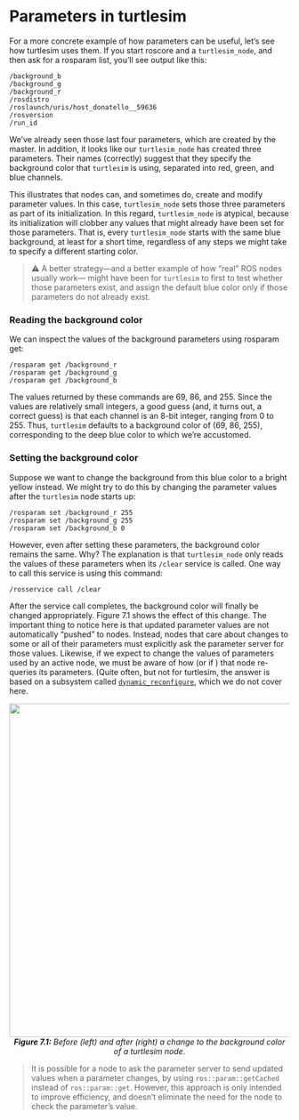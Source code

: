 # Parameters in turtlesim

For a more concrete example of how parameters can be useful, let’s see how turtlesim uses
them. If you start roscore and a `turtlesim_node`, and then ask for a rosparam list, you’ll
see output like this:

```
/background_b
/background_g
/background_r
/rosdistro
/roslaunch/uris/host_donatello__59636
/rosversion
/run_id
```

We’ve already seen those last four parameters, which are created by the master. In addition,
it looks like our `turtlesim_node` has created three parameters. Their names (correctly)
suggest that they specify the background color that `turtlesim` is using, separated into red,
green, and blue channels.

This illustrates that nodes can, and sometimes do, create and modify parameter values.
In this case, `turtlesim_node` sets those three parameters as part of its initialization. In this
regard, `turtlesim_node` is atypical, because its initialization will clobber any values that
might already have been set for those parameters. That is, every `turtlesim_node` starts
with the same blue background, at least for a short time, regardless of any steps we might
take to specify a different starting color.

> ⚠️ A better strategy—and a better example of how “real” ROS nodes usually work—
> might have been for `turtlesim` to first to test whether those parameters exist, and
> assign the default blue color only if those parameters do not already exist.

### Reading the background color

We can inspect the values of the background parameters using rosparam get:

```
/rosparam get /background_r
/rosparam get /background_g
/rosparam get /background_b
```

The values returned by these commands are 69, 86, and 255. Since the values are relatively
small integers, a good guess (and, it turns out, a correct guess) is that each channel is an
8-bit integer, ranging from 0 to 255. Thus, `turtlesim` defaults to a background color of
(69, 86, 255), corresponding to the deep blue color to which we’re accustomed.

### Setting the background color

Suppose we want to change the background from this
blue color to a bright yellow instead. We might try to do this by changing the parameter
values after the `turtlesim` node starts up:

```
/rosparam set /background_r 255
/rosparam set /background_g 255
/rosparam set /background_b 0
```

However, even after setting these parameters, the background color remains the same.
Why? The explanation is that `turtlesim_node` only reads the values of these parameters
when its `/clear` service is called. One way to call this service is using this command:

```
/rosservice call /clear
```

After the service call completes, the background color will finally be changed appropriately. 
Figure 7.1 shows the effect of this change. The important thing to notice here is that updated
parameter values are not automatically “pushed” to nodes. Instead, nodes that care about changes 
to some or all of their parameters must explicitly ask the parameter server for those values. 
Likewise, if we expect to change the values of parameters used by an active node, we must be aware of how
(or if ) that node re-queries its parameters. (Quite often, but not for turtlesim, the answer
is based on a subsystem called [`dynamic_reconfigure`](http://wiki.ros.org/dynamic_reconfigure), which we do not cover here. 

<p align="center">
  <img src="https://user-images.githubusercontent.com/48807586/126051342-93dafc24-c583-412a-bbe9-4a95be2716da.png" width="600"/><br>
  <b><i><a name="7.1"> Figure 7.1:</a></b> Before (left) and after (right) a change to the background color of a turtlesim node.</i>
</p>

> It is possible for a node to ask the parameter server to send updated values when
> a parameter changes, by using `ros::param::getCached` instead of `ros::param::get`.
> However, this approach is only intended to improve efficiency, and doesn’t eliminate the need for the node to check the parameter’s value.








